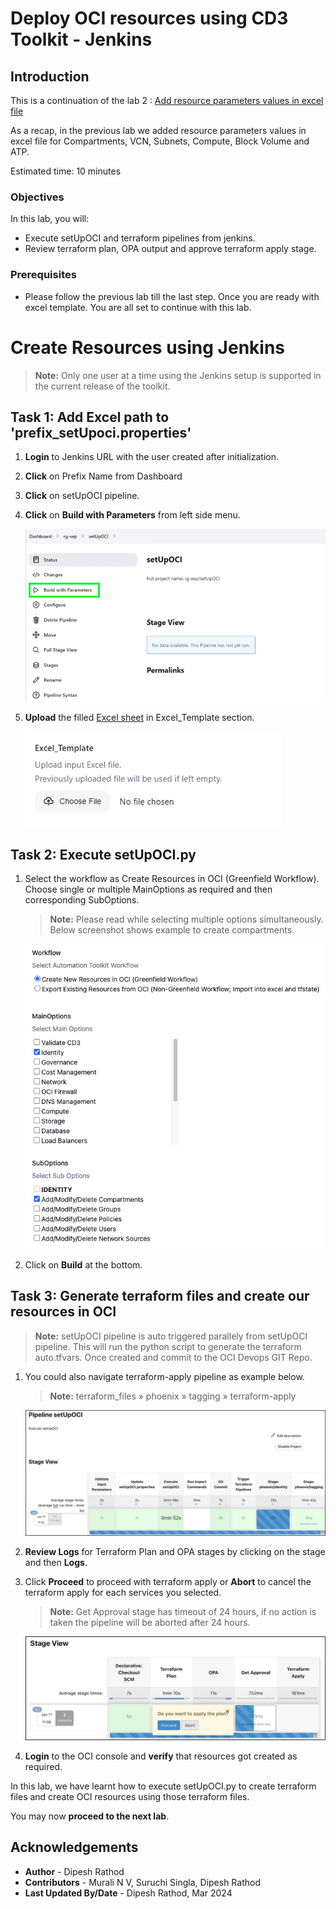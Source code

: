 # Deploy OCI resources using CD3 Toolkit - Jenkins

## Introduction

This is a continuation of the lab 2 : [Add resource parameters values in excel file](/cd3-automation-toolkit/add-resource-values-excel/add-resource.md)

As a recap, in the previous lab we added resource parameters values in excel file for Compartments, VCN, Subnets, Compute, Block Volume and ATP.

Estimated time: 10 minutes

### Objectives

In this lab, you will:

- Execute setUpOCI and terraform pipelines from jenkins.
- Review terraform plan, OPA output and approve terraform apply stage.

### Prerequisites

- Please follow the previous lab till the last step. Once you are ready with excel template. You are all set to continue with this lab.

# Create Resources using Jenkins
   
   >**Note:** Only one user at a time using the Jenkins setup is supported in the current release of the toolkit.

## Task 1: Add Excel path to 'prefix_setUpoci.properties'
1. **Login** to Jenkins URL with the user created after initialization.
2. **Click** on Prefix Name from Dashboard
3. **Click** on setUpOCI pipeline. 
4. **Click** on **Build with Parameters** from left side menu.

    ![BUILDPARAM](./images/jen_cr_build_param_v1.png "Build Parameter")    

5. **Upload** the filled [Excel sheet](https://oracle-devrel.github.io/cd3-automation-toolkit/latest/excel-templates/) in Excel_Template section.
    
    ![EXCELTEMP](./images/jen_cr_excel_temp_v1.png "Excel Template")    

## Task 2: Execute setUpOCI.py
1. Select the workflow as Create Resources in OCI (Greenfield Workflow). Choose single or multiple MainOptions as required and then corresponding SubOptions.
    >**Note:** Please read while selecting multiple options simultaneously. Below screenshot shows example to create compartments.

    ![CREATRES](./images/jen_cr_res_v1.png "Create Resource")  

6. Click on **Build** at the bottom.

## Task 3: Generate terraform files and create our resources in OCI

   >**Note:** setUpOCI pipeline is auto triggered parallely from setUpOCI pipeline. This will run the python script to generate the terraform auto.tfvars. Once created and commit to the OCI Devops GIT Repo.

1. You could also navigate terraform-apply pipeline as example below.
    >**Note:** terraform_files » phoenix » tagging » terraform-apply

    ![CREATSTG](./images/jen_cr_stage.png "Stage of Resources")    

2. **Review Logs** for Terraform Plan and OPA stages by clicking on the stage and then **Logs**.
    
3. Click **Proceed** to proceed with terraform apply or **Abort** to cancel the terraform apply for each services you selected.
    >**Note:** Get Approval stage has timeout of 24 hours, if no action is taken the pipeline will be aborted after 24 hours. 

    ![APPROVAL](./images/jen_approval.png "Stage Approval")    

4. **Login** to the OCI console and **verify** that resources got created as required.

In this lab, we have learnt how to execute setUpOCI.py to create terraform files and create OCI resources using those terraform files.

You may now __proceed to the next lab__.

## Acknowledgements

- __Author__ - Dipesh Rathod
- __Contributors__ - Murali N V, Suruchi Singla, Dipesh Rathod
- __Last Updated By/Date__ - Dipesh Rathod, Mar 2024
